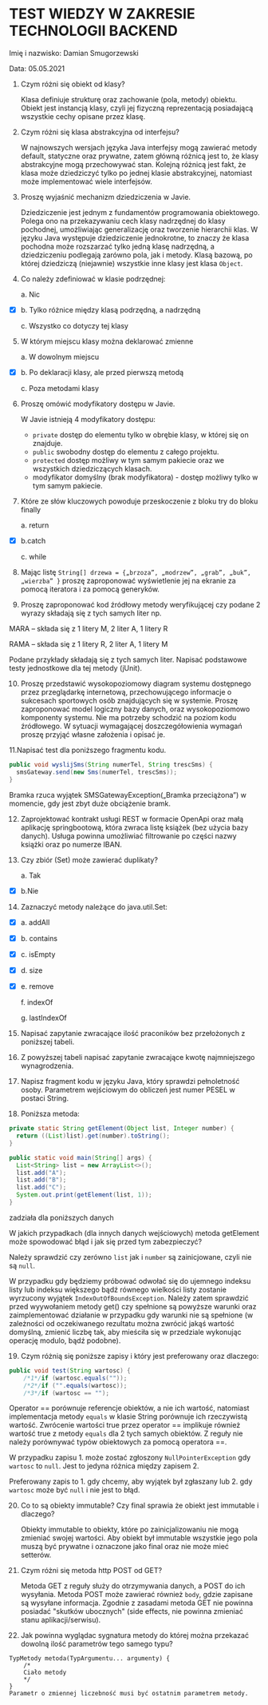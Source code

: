 # TEST WIEDZY W ZAKRESIE TECHNOLOGII BACKEND 

Imię i nazwisko: Damian Smugorzewski

Data: 05.05.2021

1.	Czym różni się obiekt od klasy?

	Klasa definiuje strukturę oraz zachowanie (pola, metody) obiektu. Obiekt jest instancją klasy, czyli jej fizyczną reprezentacją posiadającą wszystkie cechy opisane przez klasę.

2.	Czym różni się klasa abstrakcyjna od interfejsu?

	W najnowszych wersjach języka Java interfejsy mogą zawierać metody default, statyczne oraz prywatne, zatem główną różnicą jest to, że klasy abstrakcyjne mogą przechowywać stan. Kolejną różnicą jest fakt, że klasa może dziedziczyć tylko po jednej klasie abstrakcyjnej, natomiast może implementować wiele interfejsów.

3.	Proszę wyjaśnić mechanizm dziedziczenia w Javie. 

	Dziedziczenie jest jednym z fundamentów programowania obiektowego. Polega ono na przekazywaniu cech klasy nadrzędnej do klasy pochodnej, umożliwiając generalizację oraz tworzenie hierarchii klas. W języku Java występuje dziedziczenie jednokrotne, to znaczy że klasa pochodna może rozszarzać tylko jedną klasę nadrzędną, a dziedziczeniu podlegają zarówno pola, jak i metody.  Klasą bazową, po której dziedziczą (niejawnie) wszystkie inne klasy jest klasa `Object`.

4.	Co należy zdefiniować w klasie podrzędnej:
		
    a.	Nic
   
- [x] b. Tylko różnice między klasą podrzędną, a nadrzędną
   
    c.	Wszystko co dotyczy tej klasy

5.	W którym miejscu klasy można deklarować zmienne

    a.	W dowolnym miejscu

 - [x] b. Po deklaracji klasy, ale przed pierwszą metodą

    c.	Poza metodami klasy

6.	Proszę omówić modyfikatory dostępu w Javie.

	W Javie istnieją 4 modyfikatory dostępu:
	* `private` dostęp do elementu tylko w obrębie klasy, w której się on znajduje.
	* `public` swobodny dostęp do elementu z całego projektu.
	* `protected` dostęp możliwy w tym samym pakiecie oraz we wszystkich dziedziczących klasach.
	* modyfikator domyślny (brak modyfikatora) - dostęp możliwy tylko w tym samym pakiecie.

7.	Które ze słów kluczowych powoduje przeskoczenie z bloku try do bloku finally
    
    a.	return

 - [x] b.catch
    
    c.	while

8.	Mając listę `String[] drzewa = {„brzoza”, „modrzew”, „grab”, „buk”, „wierzba” }` proszę zaproponować wyświetlenie jej na ekranie za pomocą iteratora i za pomocą generyków. 

9.	Proszę zaproponować kod źródłowy metody weryfikującej czy podane 2 wyrazy składają się z tych samych liter np.

MARA – składa się z 1 litery M, 2 liter A, 1 litery R

RAMA – składa się z 1 litery R, 2 liter A, 1 litery M

Podane przykłady składają się z tych samych liter.
Napisać podstawowe testy jednostkowe dla tej metody (jUnit).

10.	Proszę przedstawić wysokopoziomowy diagram systemu dostępnego przez przeglądarkę internetową, przechowującego informacje o sukcesach sportowych osób znajdujących się w systemie. 
Proszę zaproponować model logiczny bazy danych, oraz wysokopoziomowo komponenty systemu. Nie ma potrzeby schodzić na poziom kodu źródłowego.
W sytuacji wymagającej doszczegółowienia wymagań proszę przyjąć własne założenia i opisać je.


11.Napisać test dla poniższego fragmentu kodu.
```java
public void wyslijSms(String numerTel, String trescSms) { 
  smsGateway.send(new Sms(numerTel, trescSms));
}
```
Bramka rzuca wyjątek SMSGatewayException(„Bramka przeciążona”) w momencie, gdy jest zbyt duże obciążenie bramk.

12.	Zaprojektować kontrakt usługi REST w formacie OpenApi oraz małą aplikację springbootową, która zwraca listę książek (bez użycia bazy danych). Usługa powinna umożliwiać filtrowanie po części nazwy książki oraz po numerze IBAN.

13.	Czy zbiór (Set) może zawierać duplikaty?  
   
    a.	Tak

- [x] b.Nie

14.	 Zaznaczyć metody należące do java.util.Set:
     
- [x] a. addAll
      
- [x] b. contains 
    
- [x] c. isEmpty 
    
- [x] d. size
    
- [x] e. remove
    
    f.	indexOf
    
    g.	lastIndexOf

15.	Napisać zapytanie zwracające ilość praconików bez przełożonych z poniższej tabeli.

16.	Z powyższej tabeli napisać zapytanie zwracające kwotę najmniejszego wynagrodzenia. 

17.	Napisz fragment kodu w języku Java, który sprawdzi pełnoletność osoby. Parametrem wejściowym do obliczeń jest numer PESEL w postaci String.

18.	Poniższa metoda:
```java
private static String getElement(Object list, Integer number) {
  return ((List)list).get(number).toString();
}
```

```java
public static void main(String[] args) {
  List<String> list = new ArrayList<>();
  list.add("A");
  list.add("B");
  list.add("C");
  System.out.print(getElement(list, 1));
}
```

zadziała dla poniższych danych

W jakich przypadkach (dla innych danych wejściowych) metoda getElement może spowodować błąd i jak się przed tym zabezpieczyć?

Należy sprawdzić czy zerówno `list` jak i `number` są zainicjowane, czyli nie są `null`.

W przypadku gdy będziemy próbować odwołać się do ujemnego indeksu listy lub indeksu większego bądź równego wielkości listy zostanie wyrzucony wyjątek `IndexOutOfBoundsException`. Należy zatem sprawdzić przed wyywołaniem metody get() czy spełnione są powyższe warunki oraz zaimplementować działanie w przypadku gdy warunki nie są spełnione (w zależności od oczekiwanego rezultatu można zwrócić jakąś wartość domyślną, zmienić liczbę tak, aby mieściła się w przedziale wykonując operację modulo, bądź podobne).  

19.	Czym różnią się poniższe zapisy i który jest preferowany oraz dlaczego:

```java
public void test(String wartosc) {
    /*1*/if (wartosc.equals(""));
    /*2*/if ("".equals(wartosc));
    /*3*/if (wartosc == "");
```

Operator == porównuje referencje obiektów, a nie ich wartość, natomiast implementacja metody `equals` w klasie String porównuje ich rzeczywistą wartość. Zwrócenie wartości true przez operator == implikuje również wartość true z metody `equals` dla 2 tych samych obiektów. Z reguły nie należy porównywać typów obiektowych za pomocą operatora ==.

W przypadku zapisu 1. może zostać zgłoszony `NullPointerException` gdy `wartosc` to `null`. Jest to jedyna różnica między zapisem 2.

Preferowany zapis to 1. gdy chcemy, aby wyjątek był zgłaszany lub 2. gdy `wartosc` może być `null` i nie jest to błąd.

20.	Co to są obiekty immutable? Czy final sprawia że obiekt jest immutable i dlaczego?

	Obiekty immutable to obiekty, które po zainicjalizowaniu nie mogą zmieniać swojej wartości. Aby obiekt był immutable wszystkie jego pola muszą być prywatne i oznaczone jako final oraz nie może mieć setterów.

21.	Czym różni się metoda http POST od GET?

	Metoda GET z reguły służy do otrzymywania danych, a POST do ich wysyłania. Metoda POST może zawierać również `body`, gdzie zapisane są wysyłane informacja. Zgodnie z zasadami metoda GET nie powinna posiadać "skutków ubocznych" (side effects, nie powinna zmieniać stanu aplikacji/serwisu).

22.	Jak powinna wyglądac sygnatura metody do której można przekazać dowolną ilość parametrów tego samego typu?

```
TypMetody metoda(TypArgumentu... argumenty) {
	/*
	Ciało metody
	*/
}
Parametr o zmiennej liczebność musi być ostatnim parametrem metody.
```
